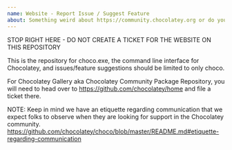 ```yaml
---
name: Website - Report Issue / Suggest Feature
about: Something weird about https://community.chocolatey.org or do you want to suggest a feature?
---
```


STOP RIGHT HERE - DO NOT CREATE A TICKET FOR THE WEBSITE ON THIS REPOSITORY

This is the repository for choco.exe, the command line interface for Chocolatey, and issues/feature suggestions should be limited to only choco.

For Chocolatey Gallery aka Chocolatey Community Package Repository, you will need to head over to https://github.com/chocolatey/home and file a ticket there.



NOTE: Keep in mind we have an etiquette regarding communication that we expect folks to observe when they are looking for support in the Chocolatey community. https://github.com/chocolatey/choco/blob/master/README.md#etiquette-regarding-communication